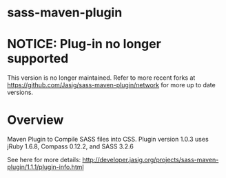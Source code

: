 sass-maven-plugin
=================
# NOTICE: Plug-in no longer supported

This version is no longer maintained.  Refer to more recent forks at https://github.com/Jasig/sass-maven-plugin/network for more up to date versions.

# Overview

Maven Plugin to Compile SASS files into CSS. Plugin version 1.0.3 uses jRuby 1.6.8, Compass 0.12.2, and SASS 3.2.6

See here for more details: http://developer.jasig.org/projects/sass-maven-plugin/1.1.1/plugin-info.html

